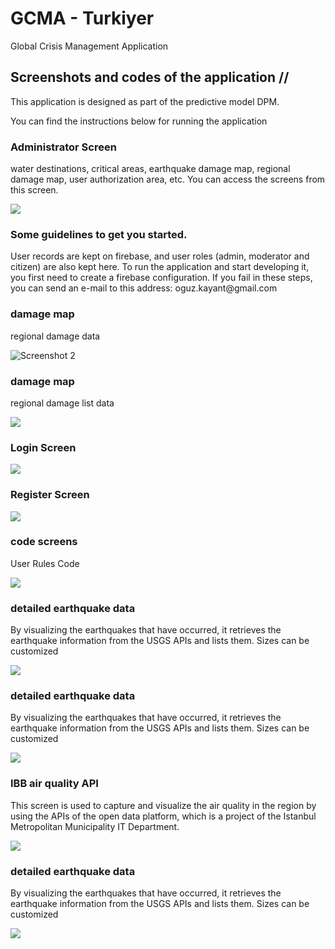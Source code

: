 # GCMA - Turkiyer 

 Global Crisis Management Application

<div class="row">
  <div class="col-md-12">
    <h2>Screenshots and codes of the application //  </h2>
   <p>This application is designed as part of the predictive model DPM.</p>
   <p>You can find the instructions below for running the application</p>
  </div>
</div>

<div class="row">
  <div class="col-md-6">
   <h3>Administrator Screen</h3>
    <p>water destinations, critical areas, earthquake damage map, regional damage map, user authorization area, etc. You can access the screens from this screen.</p>
    <img src="screenshot/anamenu.png" class="img-fluid"> 
  </div>
 
  <div class="row">
  <div class="col-md-6">
   <h3>Some guidelines to get you started.</h3>
    <p>User records are kept on firebase, and user roles (admin, moderator and citizen) are also kept here. To run the application and start developing it, you first need to create a firebase configuration. If you fail in these steps, you can send an e-mail to this address: oguz.kayant@gmail.com</p>
   
  </div>
   
  <div class="col-md-6">
   <h3>damage map</h3>
   <p>regional damage data</p>
    <img src="screenshot/mahalle2.png" alt="Screenshot 2" class="img-fluid">
  </div>
  <div class="col-md-6">
   <h3>damage map</h3>
   <p>regional damage list data </p>
    <img src="screenshot/mahalle3.png" " class="img-fluid">
  </div>
  
 <div class="col-md-6">
  <h3>Login Screen</h3>
 
  <img src="screenshot/login.png" class="img-fluid">  
</div>

 <div class="col-md-6">
  <h3>Register Screen </h3>
  <img src="screenshot/register.png" class="img-fluid">  
</div>


 <div class="col-md-6">
  <h3>code screens</h3>
  <p>User Rules Code</p>
  <img src="screenshot/rules.png" class="img-fluid">  
</div>
 <div class="col-md-6">
  <h3>detailed earthquake data</h3>
  <p>By visualizing the earthquakes that have occurred, it retrieves the earthquake information from the USGS APIs and lists them. Sizes can be customized</p>
  <img src="screenshot/görse_7.png" class="img-fluid">  
</div>

 <div class="col-md-6">
  <h3>detailed earthquake data</h3>
  <p>By visualizing the earthquakes that have occurred, it retrieves the earthquake information from the USGS APIs and lists them. Sizes can be customized</p>
  <img src="screenshot/görse_6.png" class="img-fluid">  
</div>

 <div class="col-md-6">
  <h3>IBB air quality API</h3>
  <p>This screen is used to capture and visualize the air quality in the region by using the APIs of the open data platform, which is a project of the Istanbul Metropolitan Municipality IT Department.</p>
  <img src="screenshot/görse_5.png" class="img-fluid">  
</div>

 <div class="col-md-6">
  <h3>detailed earthquake data</h3>
  <p>By visualizing the earthquakes that have occurred, it retrieves the earthquake information from the USGS APIs and lists them. Sizes can be customized</p>
  <img src="screenshot/görse_1.png" class="img-fluid">  
</div>

